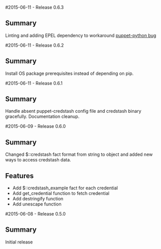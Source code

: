 #2015-06-11 - Release 0.6.3
## Summary

Linting and adding EPEL dependency to workaround [puppet-python bug](https://github.com/stankevich/puppet-python/issues/196)

#2015-06-11 - Release 0.6.2
## Summary

Install OS package prerequisites instead of depending on pip.

#2015-06-11 - Release 0.6.1
## Summary

Handle absent puppet-credstash config file and credstash binary gracefully. 
Documentation cleanup.

#2015-06-09 - Release 0.6.0
## Summary

Changed $::credstash fact format from string to object and added new ways to
access credstash data.

## Features
- Add $::credstash_example fact for each credential
- Add get_credential function to fetch credential
- Add destringify function
- Add unescape function

#2015-06-08 - Release 0.5.0
## Summary
Initial release
